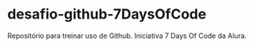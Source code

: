 # desafio-github-7DaysOfCode
Repositório para treinar uso de Github. Iniciativa 7 Days Of Code da Alura.
